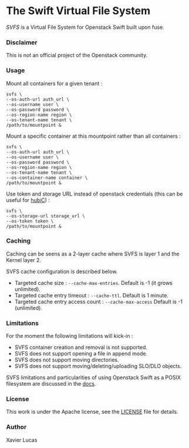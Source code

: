 # The Swift Virtual File System

*SVFS* is a Virtual File System for Openstack Swift built upon fuse.

### Disclaimer
This is not an official project of the Openstack community.

### Usage
Mount all containers for a given tenant :

```
svfs \
--os-auth-url auth_url \
--os-username user \
--os-password password \
--os-region-name region \
--os-tenant-name tenant \
/path/to/mountpoint &
```

Mount a specific container at this mountpoint rather than all containers :

```
svfs \
--os-auth-url auth_url \
--os-username user \
--os-password password \
--os-region-name region \
--os-tenant-name tenant \
--os-container-name container \
/path/to/mountpoint &
```

Use token and storage URL instead of openstack credentials (this can be useful for [hubiC](https://hubic.com)) :

```
svfs \
--os-storage-url storage_url \
--os-token token \
/path/to/mountpoint &
```


### Caching

Caching can be seens as a 2-layer cache where SVFS is layer 1 and the Kernel layer 2.

SVFS cache configuration is described below.

* Targeted cache size : `--cache-max-entries`. Default is -1 (it grows unlimited).
* Targeted cache entry timeout : `--cache-ttl`. Default is 1 minute.
* Targeted cache entry access count : `--cache-max-access` Default is -1 (unlimited).

### Limitations
For the moment the following limitations will kick-in :
* SVFS container creation and removal is not supported.
* SVFS does not support opening a file in append mode.
* SVFS does not support moving directories.
* SVFS does not support moving/deleting/uploading SLO/DLO objects.

SVFS limitations and particularities of using Openstack Swift as a POSIX filesystem are discussed in the [docs](docs).

### License
This work is under the Apache license, see the [LICENSE](LICENSE) file for details.

### Author
Xavier Lucas
